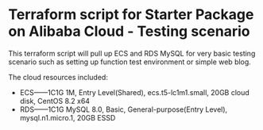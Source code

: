 # Terraform script for Starter Package on Alibaba Cloud - Testing scenario
This terraform script will pull up ECS and RDS MySQL for very basic testing scenario such as setting up function test environment or simple web blog.

The cloud resources included:
- ECS——1C1G 1M, Entry Level(Shared), ecs.t5-lc1m1.small, 20GB cloud disk, CentOS 8.2 x64
- RDS——1C1G MySQL 8.0, Basic, General-purpose(Entry Level), mysql.n1.micro.1, 20GB ESSD